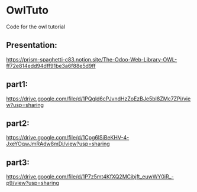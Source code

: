 # OwlTuto
Code for the owl tutorial
## Presentation:
https://prism-spaghetti-c83.notion.site/The-Odoo-Web-Library-OWL-ff72e814edd94dff91be3a6f88e5d9ff
## part1:
https://drive.google.com/file/d/1PQgld6cPJvndHzZoEzBJe5bI8ZMc7ZPi/view?usp=sharing
## part2:
https://drive.google.com/file/d/1Cpg6lSiBeKHV-4-JxeYOqwJmRAdw8mDi/view?usp=sharing
## part3:
https://drive.google.com/file/d/1P7z5mt4KfXQ2MCibjft_euwWY0iR_-p9/view?usp=sharing
